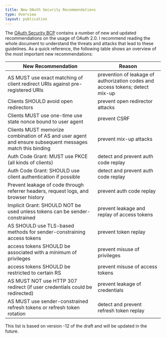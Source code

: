 ```yaml
---
title: New OAuth Security Recommendations
type: Overview
layout: publication
---
```


The [OAuth Security BCP](https://tools.ietf.org/html/draft-ietf-oauth-security-topics) contains a number of new and updated recommendations on the usage of OAuth 2.0. I recommend reading the whole document to understand the threats and attacks that lead to these guidelines. As a quick reference, the following table shows an overview of the most important new recommendations:

| New Recommendation                                                                                       | Reason                                                                        |
|----------------------------------------------------------------------------------------------------------|-------------------------------------------------------------------------------|
| AS MUST use exact matching of client redirect URIs against pre-registered URIs                           | prevention of leakage of authorization codes and access tokens; detect mix-up |
| Clients SHOULD avoid open redirectors                                                                    | prevent open redirector attacks                                               |
| Clients MUST use one-time use state nonce bound to user agent                                            | prevent CSRF                                                                  |
| Clients MUST memorize combination of AS and user agent and ensure subsequent messages match this binding | prevent mix-up attacks                                                        |
| Auth Code Grant: MUST use PKCE (all kinds of clients)                                                    | detect and prevent auth code replay                                           |
| Auth Code Grant: SHOULD use client authentication if possible                  | detect and prevent auth code replay                                           |
| Prevent leakage of code through referrer headers, request logs, and browser history                      | prevent auth code replay                                                      |
| Implicit Grant: SHOULD NOT be used unless tokens can be sender-constrained                               | prevent leakage and replay of access tokens                                   |
| AS SHOULD use TLS-based methods for sender-constraining access tokens                                    | prevent token replay                                                          |
| access tokens SHOULD be associated with a minimum of privileges                                          | prevent misuse of privileges                                                  |
| access tokens SHOULD be restricted to certain RS                                                         | prevent misuse of access tokens                                               |
| AS MUST NOT use HTTP 307 redirect (if user credentials could be redirected)                              | prevent leakage of credentials                                                |
| AS MUST use sender-constrained refresh tokens or refresh token rotation                                  | detect and prevent refresh token replay                                       |


This list is based on version -12 of the draft and will be updated in the future.
